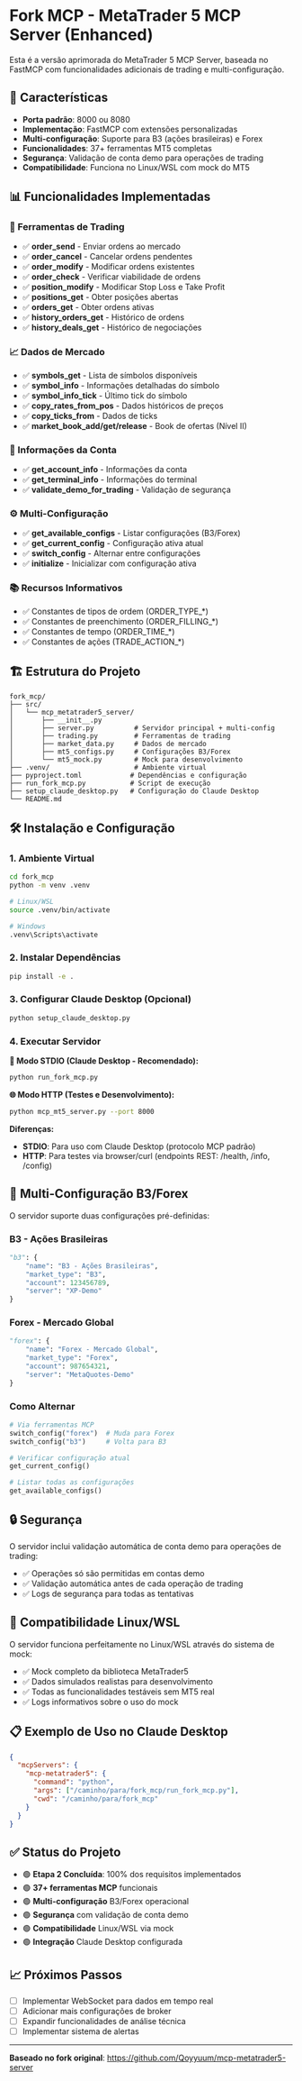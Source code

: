 # Fork MCP - MetaTrader 5 MCP Server (Enhanced)

Esta é a versão aprimorada do MetaTrader 5 MCP Server, baseada no FastMCP com funcionalidades adicionais de trading e multi-configuração.

## 🚀 Características

- **Porta padrão**: 8000 ou 8080 
- **Implementação**: FastMCP com extensões personalizadas
- **Multi-configuração**: Suporte para B3 (ações brasileiras) e Forex
- **Funcionalidades**: 37+ ferramentas MT5 completas
- **Segurança**: Validação de conta demo para operações de trading
- **Compatibilidade**: Funciona no Linux/WSL com mock do MT5

## 📊 Funcionalidades Implementadas

### 🔧 Ferramentas de Trading
- ✅ **order_send** - Enviar ordens ao mercado
- ✅ **order_cancel** - Cancelar ordens pendentes  
- ✅ **order_modify** - Modificar ordens existentes
- ✅ **order_check** - Verificar viabilidade de ordens
- ✅ **position_modify** - Modificar Stop Loss e Take Profit
- ✅ **positions_get** - Obter posições abertas
- ✅ **orders_get** - Obter ordens ativas
- ✅ **history_orders_get** - Histórico de ordens
- ✅ **history_deals_get** - Histórico de negociações

### 📈 Dados de Mercado
- ✅ **symbols_get** - Lista de símbolos disponíveis
- ✅ **symbol_info** - Informações detalhadas do símbolo
- ✅ **symbol_info_tick** - Último tick do símbolo
- ✅ **copy_rates_from_pos** - Dados históricos de preços
- ✅ **copy_ticks_from** - Dados de ticks
- ✅ **market_book_add/get/release** - Book de ofertas (Nível II)

### 🏦 Informações da Conta
- ✅ **get_account_info** - Informações da conta
- ✅ **get_terminal_info** - Informações do terminal
- ✅ **validate_demo_for_trading** - Validação de segurança

### ⚙️ Multi-Configuração
- ✅ **get_available_configs** - Listar configurações (B3/Forex)
- ✅ **get_current_config** - Configuração ativa atual
- ✅ **switch_config** - Alternar entre configurações
- ✅ **initialize** - Inicializar com configuração ativa

### 📚 Recursos Informativos
- ✅ Constantes de tipos de ordem (ORDER_TYPE_*)
- ✅ Constantes de preenchimento (ORDER_FILLING_*)
- ✅ Constantes de tempo (ORDER_TIME_*)  
- ✅ Constantes de ações (TRADE_ACTION_*)

## 🏗️ Estrutura do Projeto

```
fork_mcp/
├── src/
│   └── mcp_metatrader5_server/
│       ├── __init__.py
│       ├── server.py          # Servidor principal + multi-config
│       ├── trading.py         # Ferramentas de trading 
│       ├── market_data.py     # Dados de mercado
│       ├── mt5_configs.py     # Configurações B3/Forex
│       └── mt5_mock.py        # Mock para desenvolvimento
├── .venv/                     # Ambiente virtual
├── pyproject.toml            # Dependências e configuração
├── run_fork_mcp.py           # Script de execução
├── setup_claude_desktop.py   # Configuração do Claude Desktop
└── README.md
```

## 🛠️ Instalação e Configuração

### 1. Ambiente Virtual
```bash
cd fork_mcp
python -m venv .venv

# Linux/WSL
source .venv/bin/activate

# Windows
.venv\Scripts\activate
```

### 2. Instalar Dependências
```bash
pip install -e .
```

### 3. Configurar Claude Desktop (Opcional)
```bash
python setup_claude_desktop.py
```

### 4. Executar Servidor

**🔄 Modo STDIO (Claude Desktop - Recomendado):**
```bash
python run_fork_mcp.py
```

**🌐 Modo HTTP (Testes e Desenvolvimento):**
```bash
python mcp_mt5_server.py --port 8000
```

**Diferenças:**
- **STDIO**: Para uso com Claude Desktop (protocolo MCP padrão)
- **HTTP**: Para testes via browser/curl (endpoints REST: /health, /info, /config)

## 🔧 Multi-Configuração B3/Forex

O servidor suporte duas configurações pré-definidas:

### B3 - Ações Brasileiras
```python
"b3": {
    "name": "B3 - Ações Brasileiras",
    "market_type": "B3", 
    "account": 123456789,
    "server": "XP-Demo"
}
```

### Forex - Mercado Global  
```python
"forex": {
    "name": "Forex - Mercado Global",
    "market_type": "Forex",
    "account": 987654321, 
    "server": "MetaQuotes-Demo"
}
```

### Como Alternar
```python
# Via ferramentas MCP
switch_config("forex")  # Muda para Forex
switch_config("b3")     # Volta para B3

# Verificar configuração atual
get_current_config()    

# Listar todas as configurações
get_available_configs()
```

## 🔒 Segurança

O servidor inclui validação automática de conta demo para operações de trading:

- ✅ Operações só são permitidas em contas demo
- ✅ Validação automática antes de cada operação de trading
- ✅ Logs de segurança para todas as tentativas

## 🐧 Compatibilidade Linux/WSL

O servidor funciona perfeitamente no Linux/WSL através do sistema de mock:

- ✅ Mock completo da biblioteca MetaTrader5 
- ✅ Dados simulados realistas para desenvolvimento
- ✅ Todas as funcionalidades testáveis sem MT5 real
- ✅ Logs informativos sobre o uso do mock

## 📋 Exemplo de Uso no Claude Desktop

```json
{
  "mcpServers": {
    "mcp-metatrader5": {
      "command": "python",
      "args": ["/caminho/para/fork_mcp/run_fork_mcp.py"],
      "cwd": "/caminho/para/fork_mcp"
    }
  }
}
```

## ✅ Status do Projeto

- 🟢 **Etapa 2 Concluída**: 100% dos requisitos implementados
- 🟢 **37+ ferramentas MCP** funcionais
- 🟢 **Multi-configuração** B3/Forex operacional  
- 🟢 **Segurança** com validação de conta demo
- 🟢 **Compatibilidade** Linux/WSL via mock
- 🟢 **Integração** Claude Desktop configurada

## 📈 Próximos Passos

- [ ] Implementar WebSocket para dados em tempo real
- [ ] Adicionar mais configurações de broker
- [ ] Expandir funcionalidades de análise técnica
- [ ] Implementar sistema de alertas

---

**Baseado no fork original**: https://github.com/Qoyyuum/mcp-metatrader5-server
